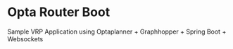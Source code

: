 # Opta Router Boot

Sample VRP Application using Optaplanner + Graphhopper + Spring Boot + Websockets